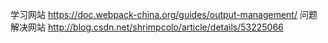 学习网站 https://doc.webpack-china.org/guides/output-management/
问题解决网站 http://blog.csdn.net/shrimpcolo/article/details/53225066
